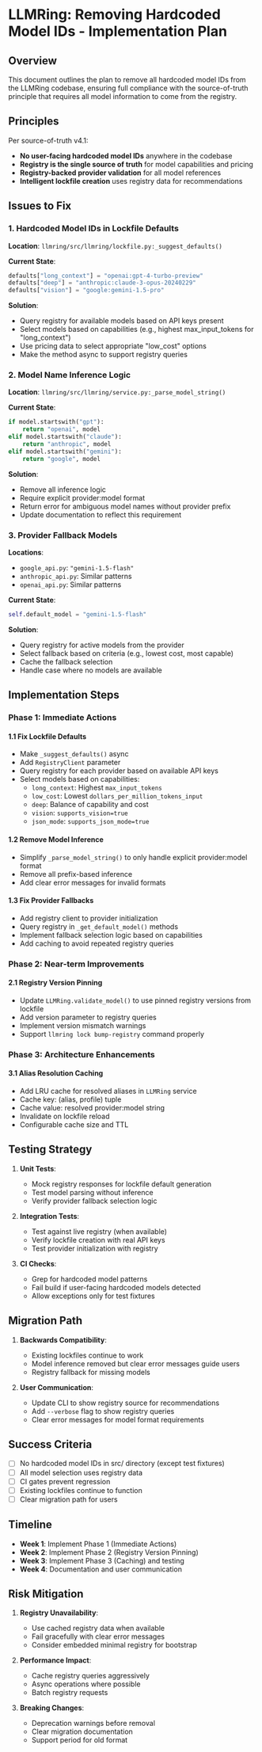# LLMRing: Removing Hardcoded Model IDs - Implementation Plan

## Overview

This document outlines the plan to remove all hardcoded model IDs from the LLMRing codebase, ensuring full compliance with the source-of-truth principle that requires all model information to come from the registry.

## Principles

Per source-of-truth v4.1:
- **No user-facing hardcoded model IDs** anywhere in the codebase
- **Registry is the single source of truth** for model capabilities and pricing
- **Registry-backed provider validation** for all model references
- **Intelligent lockfile creation** uses registry data for recommendations

## Issues to Fix

### 1. Hardcoded Model IDs in Lockfile Defaults

**Location**: `llmring/src/llmring/lockfile.py:_suggest_defaults()`

**Current State**:
```python
defaults["long_context"] = "openai:gpt-4-turbo-preview"
defaults["deep"] = "anthropic:claude-3-opus-20240229"
defaults["vision"] = "google:gemini-1.5-pro"
```

**Solution**:
- Query registry for available models based on API keys present
- Select models based on capabilities (e.g., highest max_input_tokens for "long_context")
- Use pricing data to select appropriate "low_cost" options
- Make the method async to support registry queries

### 2. Model Name Inference Logic

**Location**: `llmring/src/llmring/service.py:_parse_model_string()`

**Current State**:
```python
if model.startswith("gpt"):
    return "openai", model
elif model.startswith("claude"):
    return "anthropic", model
elif model.startswith("gemini"):
    return "google", model
```

**Solution**:
- Remove all inference logic
- Require explicit provider:model format
- Return error for ambiguous model names without provider prefix
- Update documentation to reflect this requirement

### 3. Provider Fallback Models

**Locations**:
- `google_api.py`: `"gemini-1.5-flash"`
- `anthropic_api.py`: Similar patterns
- `openai_api.py`: Similar patterns

**Current State**:
```python
self.default_model = "gemini-1.5-flash"
```

**Solution**:
- Query registry for active models from the provider
- Select fallback based on criteria (e.g., lowest cost, most capable)
- Cache the fallback selection
- Handle case where no models are available

## Implementation Steps

### Phase 1: Immediate Actions

#### 1.1 Fix Lockfile Defaults
- Make `_suggest_defaults()` async
- Add `RegistryClient` parameter
- Query registry for each provider based on available API keys
- Select models based on capabilities:
  - `long_context`: Highest `max_input_tokens`
  - `low_cost`: Lowest `dollars_per_million_tokens_input`
  - `deep`: Balance of capability and cost
  - `vision`: `supports_vision=true`
  - `json_mode`: `supports_json_mode=true`

#### 1.2 Remove Model Inference
- Simplify `_parse_model_string()` to only handle explicit provider:model format
- Remove all prefix-based inference
- Add clear error messages for invalid formats

#### 1.3 Fix Provider Fallbacks
- Add registry client to provider initialization
- Query registry in `_get_default_model()` methods
- Implement fallback selection logic based on capabilities
- Add caching to avoid repeated registry queries

### Phase 2: Near-term Improvements

#### 2.1 Registry Version Pinning
- Update `LLMRing.validate_model()` to use pinned registry versions from lockfile
- Add version parameter to registry queries
- Implement version mismatch warnings
- Support `llmring lock bump-registry` command properly

### Phase 3: Architecture Enhancements

#### 3.1 Alias Resolution Caching
- Add LRU cache for resolved aliases in `LLMRing` service
- Cache key: (alias, profile) tuple
- Cache value: resolved provider:model string
- Invalidate on lockfile reload
- Configurable cache size and TTL

## Testing Strategy

1. **Unit Tests**:
   - Mock registry responses for lockfile default generation
   - Test model parsing without inference
   - Verify provider fallback selection logic

2. **Integration Tests**:
   - Test against live registry (when available)
   - Verify lockfile creation with real API keys
   - Test provider initialization with registry

3. **CI Checks**:
   - Grep for hardcoded model patterns
   - Fail build if user-facing hardcoded models detected
   - Allow exceptions only for test fixtures

## Migration Path

1. **Backwards Compatibility**:
   - Existing lockfiles continue to work
   - Model inference removed but clear error messages guide users
   - Registry fallback for missing models

2. **User Communication**:
   - Update CLI to show registry source for recommendations
   - Add `--verbose` flag to show registry queries
   - Clear error messages for model format requirements

## Success Criteria

- [ ] No hardcoded model IDs in src/ directory (except test fixtures)
- [ ] All model selection uses registry data
- [ ] CI gates prevent regression
- [ ] Existing lockfiles continue to function
- [ ] Clear migration path for users

## Timeline

- **Week 1**: Implement Phase 1 (Immediate Actions)
- **Week 2**: Implement Phase 2 (Registry Version Pinning)
- **Week 3**: Implement Phase 3 (Caching) and testing
- **Week 4**: Documentation and user communication

## Risk Mitigation

1. **Registry Unavailability**:
   - Use cached registry data when available
   - Fail gracefully with clear error messages
   - Consider embedded minimal registry for bootstrap

2. **Performance Impact**:
   - Cache registry queries aggressively
   - Async operations where possible
   - Batch registry requests

3. **Breaking Changes**:
   - Deprecation warnings before removal
   - Clear migration documentation
   - Support period for old format
